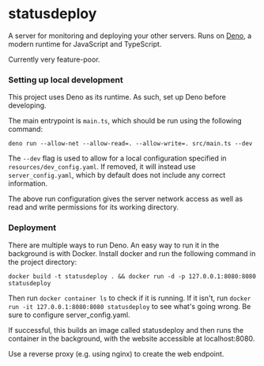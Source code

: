 # statusdeploy

A server for monitoring and deploying your other servers. Runs on [Deno](https://deno.land), a modern runtime for JavaScript and TypeScript.

Currently very feature-poor.

### Setting up local development

This project uses Deno as its runtime. As such, set up Deno before developing.

The main entrypoint is `main.ts`, which should be run using the following command:

```shell
deno run --allow-net --allow-read=. --allow-write=. src/main.ts --dev
```

The `--dev` flag is used to allow for a local configuration specified in `resources/dev_config.yaml`. If removed, it will instead use `server_config.yaml`, which by default does not include any correct information.

The above run configuration gives the server network access as well as read and write permissions for its working directory. 

### Deployment

There are multiple ways to run Deno. An easy way to run it in the background is with Docker. Install docker and run the following command in the project directory:

```shell
docker build -t statusdeploy . && docker run -d -p 127.0.0.1:8080:8080 statusdeploy
```

Then run `docker container ls` to check if it is running. If it isn't, run `docker run -it 127.0.0.1:8080:8080 statusdeploy` to see what's going wrong. Be sure to configure server_config.yaml.

If successful, this builds an image called statusdeploy and then runs the container in the background, with the website accessible at localhost:8080.

Use a reverse proxy (e.g. using nginx) to create the web endpoint.